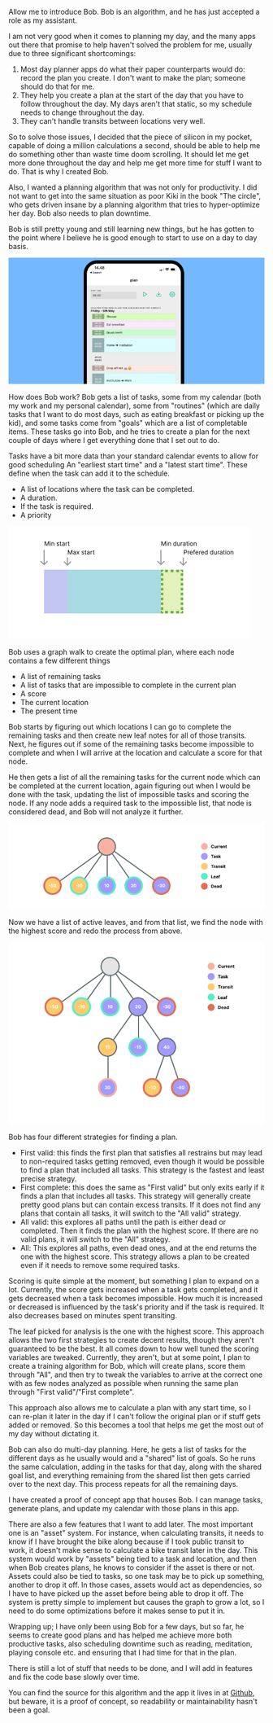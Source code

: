 Allow me to introduce Bob. Bob is an algorithm, and he has just accepted a role as my assistant.

I am not very good when it comes to planning my day, and the many apps out there that promise to help haven't solved the problem for me, usually due to three significant shortcomings:

1. Most day planner apps do what their paper counterparts would do: record the plan you create. I don't want to make the plan; someone should do that for me.
2. They help you create a plan at the start of the day that you have to follow throughout the day. My days aren't that static, so my schedule needs to change throughout the day.
3. They can't handle transits between locations very well.

So to solve those issues, I decided that the piece of silicon in my pocket, capable of doing a million calculations a second, should be able to help me do something other than waste time doom scrolling. It should let me get more done throughout the day and help me get more time for stuff I want to do. That is why I created Bob.

Also, I wanted a planning algorithm that was not only for productivity. I did not want to get into the same situation as poor Kiki in the book "The circle", who gets driven insane by a planning algorithm that tries to hyper-optimize her day. Bob also needs to plan downtime.

Bob is still pretty young and still learning new things, but he has gotten to the point where I believe he is good enough to start to use on a day to day basis.

![](./Frame1.png)

How does Bob work? Bob gets a list of tasks, some from my calendar (both my work and my personal calendar), some from "routines" (which are daily tasks that I want to do most days, such as eating breakfast or picking up the kid), and some tasks come from "goals" which are a list of completable items. These tasks go into Bob, and he tries to create a plan for the next couple of days where I get everything done that I set out to do.

Tasks have a bit more data than your standard calendar events to allow for good scheduling
An "earliest start time" and a "latest start time". These define when the task can add it to the schedule.
* A list of locations where the task can be completed.
* A duration.
* If the task is required.
* A priority

![](./TaskBounds.png)

Bob uses a graph walk to create the optimal plan, where each node contains a few different things
* A list of remaining tasks
* A list of tasks that are impossible to complete in the current plan
* A score
* The current location
* The present time

Bob starts by figuring out which locations I can go to complete the remaining tasks and then create new leaf notes for all of those transits. Next, he figures out if some of the remaining tasks become impossible to complete and when I will arrive at the location and calculate a score for that node.

He then gets a list of all the remaining tasks for the current node which can be completed at the current location, again figuring out when I would be done with the task, updating the list of impossible tasks and scoring the node.
If any node adds a required task to the impossible list, that node is considered dead, and Bob will not analyze it further.

![](./Graph1.png)

Now we have a list of active leaves, and from that list, we find the node with the highest score and redo the process from above.

![](./Graph2.png)

Bob has four different strategies for finding a plan.

* First valid: this finds the first plan that satisfies all restrains but may lead to non-required tasks getting removed, even though it would be possible to find a plan that included all tasks. This strategy is the fastest and least precise strategy.
* First complete: this does the same as "First valid" but only exits early if it finds a plan that includes all tasks. This strategy will generally create pretty good plans but can contain excess transits. If it does not find any plans that contain all tasks, it will switch to the "All valid" strategy.
* All valid: this explores all paths until the path is either dead or completed. Then it finds the plan with the highest score. If there are no valid plans, it will switch to the "All" strategy.
* All: This explores all paths, even dead ones, and at the end returns the one with the highest score. This strategy allows a plan to be created even if it needs to remove some required tasks.

Scoring is quite simple at the moment, but something I plan to expand on a lot. Currently, the score gets increased when a task gets completed, and it gets decreased when a task becomes impossible. How much it is increased or decreased is influenced by the task's priority and if the task is required. It also decreases based on minutes spent transiting.

The leaf picked for analysis is the one with the highest score. This approach allows the two first strategies to create decent results, though they aren't guaranteed to be the best. It all comes down to how well tuned the scoring variables are tweaked. Currently, they aren't, but at some point, I plan to create a training algorithm for Bob, which will create plans, score them through "All", and then try to tweak the variables to arrive at the correct one with as few nodes analyzed as possible when running the same plan through "First valid"/"First complete".

This approach also allows me to calculate a plan with any start time, so I can re-plan it later in the day if I can't follow the original plan or if stuff gets added or removed. So this becomes a tool that helps me get the most out of my day without dictating it.

Bob can also do multi-day planning. Here, he gets a list of tasks for the different days as he usually would and a "shared" list of goals. So he runs the same calculation, adding in the tasks for that day, along with the shared goal list, and everything remaining from the shared list then gets carried over to the next day. This process repeats for all the remaining days.

I have created a proof of concept app that houses Bob. I can manage tasks, generate plans, and update my calendar with those plans in this app.

There are also a few features that I want to add later. The most important one is an "asset" system. For instance, when calculating transits, it needs to know if I have brought the bike along because if I took public transit to work, it doesn't make sense to calculate a bike transit later in the day. This system would work by "assets" being tied to a task and location, and then when Bob creates plans, he knows to consider if the asset is there or not. Assets could also be tied to tasks, so one task may be to pick up something, another to drop it off. In those cases, assets would act as dependencies, so I have to have picked up the asset before being able to drop it off. The system is pretty simple to implement but causes the graph to grow a lot, so I need to do some optimizations before it makes sense to put it in.

Wrapping up; I have only been using Bob for a few days, but so far, he seems to create good plans and has helped me achieve more both productive tasks, also scheduling downtime such as reading, meditation, playing console etc. and ensuring that I had time for that in the plan.

There is still a lot of stuff that needs to be done, and I will add in features and fix the code base slowly over time.

You can find the source for this algorithm and the app it lives in at [Github](https://github.com/morten-olsen/bob-the-algorithm), but beware, it is a proof of concept, so readability or maintainability hasn't been a goal.
